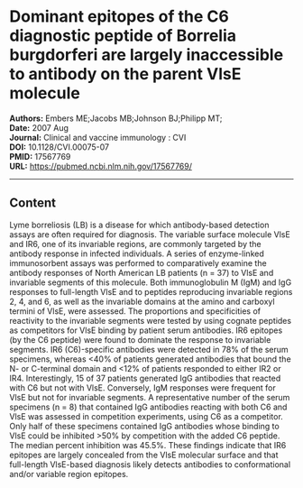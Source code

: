# Dominant epitopes of the C6 diagnostic peptide of Borrelia burgdorferi are largely inaccessible to antibody on the parent VlsE molecule

**Authors:** Embers ME;Jacobs MB;Johnson BJ;Philipp MT;  
**Date:** 2007 Aug  
**Journal:** Clinical and vaccine immunology : CVI  
**DOI:** 10.1128/CVI.00075-07  
**PMID:** 17567769  
**URL:** https://pubmed.ncbi.nlm.nih.gov/17567769/

---

## Content

Lyme borreliosis (LB) is a disease for which antibody-based detection assays are often required for diagnosis. The variable surface molecule VlsE and IR6, one of its invariable regions, are commonly targeted by the antibody response in infected individuals. A series of enzyme-linked immunosorbent assays was performed to comparatively examine the antibody responses of North American LB patients (n = 37) to VlsE and invariable segments of this molecule. Both immunoglobulin M (IgM) and IgG responses to full-length VlsE and to peptides reproducing invariable regions 2, 4, and 6, as well as the invariable domains at the amino and carboxyl termini of VlsE, were assessed. The proportions and specificities of reactivity to the invariable segments were tested by using cognate peptides as competitors for VlsE binding by patient serum antibodies. IR6 epitopes (by the C6 peptide) were found to dominate the response to invariable segments. IR6 (C6)-specific antibodies were detected in 78% of the serum specimens, whereas <40% of patients generated antibodies that bound the N- or C-terminal domain and <12% of patients responded to either IR2 or IR4. Interestingly, 15 of 37 patients generated IgG antibodies that reacted with C6 but not with VlsE. Conversely, IgM responses were frequent for VlsE but not for invariable segments. A representative number of the serum specimens (n = 8) that contained IgG antibodies reacting with both C6 and VlsE was assessed in competition experiments, using C6 as a competitor. Only half of these specimens contained IgG antibodies whose binding to VlsE could be inhibited >50% by competition with the added C6 peptide. The median percent inhibition was 45.5%. These findings indicate that IR6 epitopes are largely concealed from the VlsE molecular surface and that full-length VlsE-based diagnosis likely detects antibodies to conformational and/or variable region epitopes.
